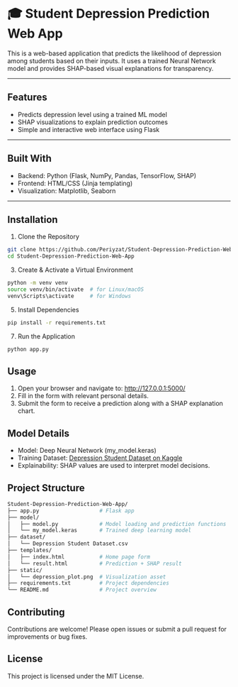 # 🎓 Student Depression Prediction Web App 

This is a web-based application that predicts the likelihood of depression among students based on their inputs. It uses a trained Neural Network model and provides SHAP-based visual explanations for transparency.

---

## Features
- Predicts depression level using a trained ML model
- SHAP visualizations to explain prediction outcomes
- Simple and interactive web interface using Flask

---

## Built With
- Backend: Python (Flask, NumPy, Pandas, TensorFlow, SHAP)
- Frontend: HTML/CSS (Jinja templating)
- Visualization: Matplotlib, Seaborn

---

## Installation

1. Clone the Repository
```bash
git clone https://github.com/Periyzat/Student-Depression-Prediction-Web-App.git
cd Student-Depression-Prediction-Web-App
```

3. Create & Activate a Virtual Environment
```bash
python -m venv venv
source venv/bin/activate  # for Linux/macOS
venv\Scripts\activate     # for Windows
```

5. Install Dependencies
```bash
pip install -r requirements.txt
```

7. Run the Application
```bash
python app.py
```

 
## Usage

1. Open your browser and navigate to: http://127.0.0.1:5000/
2. Fill in the form with relevant personal details.
3. Submit the form to receive a prediction along with a SHAP explanation chart.

## Model Details 

- Model: Deep Neural Network (my_model.keras)
- Training Dataset: [Depression Student Dataset on Kaggle](https://www.kaggle.com/datasets/ikynahidwin/depression-student-dataset)
- Explainability: SHAP values are used to interpret model decisions.

## Project Structure

```bash
Student-Depression-Prediction-Web-App/
├── app.py                   # Flask app
├── model/
│   ├── model.py             # Model loading and prediction functions
│   └── my_model.keras       # Trained deep learning model
├── dataset/
│   └── Depression Student Dataset.csv
├── templates/
│   ├── index.html           # Home page form
│   └── result.html          # Prediction + SHAP result
├── static/
│   └── depression_plot.png  # Visualization asset
├── requirements.txt         # Project dependencies
└── README.md                # Project overview
```

## Contributing
Contributions are welcome! Please open issues or submit a pull request for improvements or bug fixes.


## License
This project is licensed under the MIT License.
